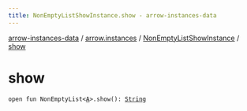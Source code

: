 ```yaml
---
title: NonEmptyListShowInstance.show - arrow-instances-data
---
```


[arrow-instances-data](../../index.html) / [arrow.instances](../index.html) / [NonEmptyListShowInstance](index.html) / [show](./show.html)

# show

`open fun NonEmptyList<`[`A`](index.html#A)`>.show(): `[`String`](https://kotlinlang.org/api/latest/jvm/stdlib/kotlin/-string/index.html)